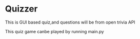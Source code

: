 # Quizzer
This is GUI based quiz,and questions will be from open trivia API

This quiz game canbe played by running main.py 
